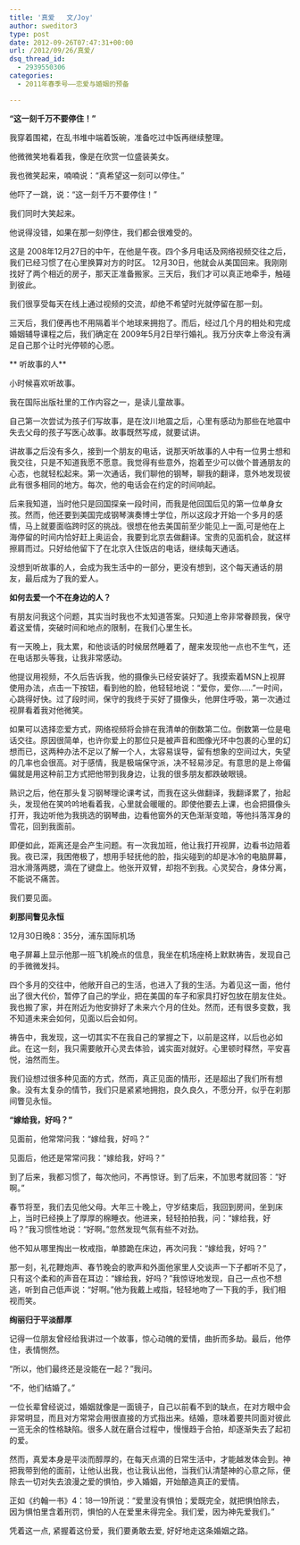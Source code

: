 ```yaml
---
title: '真爱   文/Joy'
author: sweditor3
type: post
date: 2012-09-26T07:47:31+00:00
url: /2012/09/26/真爱/
dsq_thread_id:
  - 2939550306
categories:
  - 2011年春季号——恋爱与婚姻的预备

---
```

**“这一刻千万不要停住！”**

我穿着围裙，在乱书堆中端着饭碗，准备吃过中饭再继续整理。

他微微笑地看着我，像是在欣赏一位盛装美女。

我也微笑起来，喃喃说：“真希望这一刻可以停住。”

他吓了一跳，说：“这一刻千万不要停住！”

我们同时大笑起来。

他说得没错，如果在那一刻停住，我们都会很难受的。

这是 2008年12月27日的中午，在他是午夜。四个多月电话及网络视频交往之后，我们已经习惯了在心里换算对方的时区。 12月30日，他就会从美国回来。我刚刚找好了两个相近的房子，那天正准备搬家。三天后，我们才可以真正地牵手，触碰到彼此。

我们很享受每天在线上通过视频的交流，却绝不希望时光就停留在那一刻。

三天后，我们便再也不用隔着半个地球来拥抱了。而后，经过几个月的相处和完成婚姻辅导课程之后，我们确定在 2009年5月2日举行婚礼。我万分庆幸上帝没有满足自己那个让时光停顿的心愿。

** 听故事的人**

小时候喜欢听故事。

我在国际出版社里的工作内容之一，是读儿童故事。

自己第一次尝试为孩子们写故事，是在汶川地震之后，心里有感动为那些在地震中失去父母的孩子写医心故事。故事既然写成，就要试讲。

讲故事之后没有多久，接到一个朋友的电话，说那天听故事的人中有一位男士想和我交往，只是不知道我愿不愿意。我觉得有些意外，抱着至少可以做个普通朋友的心态，也就轻松起来。第一次通话，我们聊他的钢琴，聊我的翻译，意外地发现彼此有很多相同的地方。每次，他的电话会在约定的时间响起。

后来我知道，当时他只是回国探亲一段时间，而我是他回国后见的第一位单身女孩。然而，他还要到美国完成钢琴演奏博士学位，所以这段才开始一个多月的感情，马上就要面临跨时区的挑战。很想在他去美国前至少能见上一面,可是他在上海停留的时间内恰好赶上奥运会，我要到北京去做翻译。宝贵的见面机会，就这样擦肩而过。只好给他留下了在北京入住饭店的电话，继续每天通话。

没想到听故事的人，会成为我生活中的一部分，更没有想到，这个每天通话的朋友，最后成为了我的爱人。

**如何去爱一个不在身边的人？**

有朋友问我这个问题，其实当时我也不太知道答案。只知道上帝非常眷顾我，保守着这爱情，突破时间和地点的限制，在我们心里生长。

有一天晚上，我太累，和他谈话的时候居然睡着了，醒来发现他一点也不生气，还在电话那头等我，让我非常感动。

他提议用视频，不久后告诉我，他的摄像头已经安装好了。我摸索着MSN上视屏使用办法，点击一下按钮，看到他的脸，他轻轻地说：“爱你，爱你&#8230;&#8230;”一时间，心跳得好快。过了段时间，保守的我终于买好了摄像头，他屏住呼吸，第一次通过视屏看着我对他微笑。

如果可以选择恋爱方式，网络视频将会排在我清单的倒数第二位。倒数第一位是电话交往。原因很简单，也许你爱上的那位只是被声音和图像光环中包裹的心里的幻想而已，这两种办法不足以了解一个人，太容易误导，留有想象的空间过大，失望的几率也会很高。对于感情，我是极端保守派，决不轻易涉足。有意思的是上帝偏偏就是用这种前卫方式把他带到我身边，让我的很多朋友都跌破眼镜。

熟识之后，他在那头复习钢琴理论课考试，而我在这头做翻译，我翻译累了，抬起头，发现他在笑吟吟地看着我，心里就会暖暖的。即使他要去上课，也会把摄像头打开，我边听他为我挑选的钢琴曲，边看他窗外的天色渐渐变暗，等他抖落浑身的雪花，回到我面前。

即便如此，距离还是会产生问题。有一次我加班，他让我打开视屏，边看书边陪着我。夜已深，我困倦极了，想用手轻抚他的脸，指尖碰到的却是冰冷的电脑屏幕，泪水滑落两腮，滴在了键盘上。他张开双臂，却抱不到我。心灵契合，身体分离，不能说不痛苦。

我们要见面。

**刹那间瞥见永恒**

12月30日晚8：35分，浦东国际机场

电子屏幕上显示他那一班飞机晚点的信息，我坐在机场座椅上默默祷告，发现自己的手微微发抖。

四个多月的交往中，他敞开自己的生活，也进入了我的生活。为着见这一面，他付出了很大代价，暂停了自己的学业，把在美国的车子和家具打好包放在朋友住处。我也搬了家，并在附近为他安排好了未来六个月的住处。然而，还有很多变数，我不知道未来会如何，见面以后会如何。

祷告中，我发现，这一切其实不在我自己的掌握之下，以前是这样，以后也必如此。在这一刻，我只需要敞开心灵去体验，诚实面对就好。心里顿时释然，平安喜悦，油然而生。

我们设想过很多种见面的方式，然而，真正见面的情形，还是超出了我们所有想象。没有太复杂的情节，我们只是紧紧地拥抱，良久良久，不愿分开，似乎在刹那间瞥见永恒。

**“嫁给我，好吗？”**

见面前，他常常问我：“嫁给我，好吗？”

见面后，他还是常常问我：“嫁给我，好吗？”

到了后来，我都习惯了，每次他问，不再惊讶。到了后来，不加思考就回答：“好啊。”

春节将至，我们去见他父母。大年三十晚上，守岁结束后，我回到房间，坐到床上，当时已经换上了厚厚的棉睡衣。他进来，轻轻拍拍我，问：“嫁给我，好吗？”我习惯性地说：“好啊。”忽然发现气氛有些不对劲。

他不知从哪里掏出一枚戒指，单膝跪在床边，再次问我：“嫁给我，好吗？”

那一刻，礼花鞭炮声、春节晚会的歌声和外面他家里人交谈声一下子都听不见了，只有这个柔和的声音在耳边：“嫁给我，好吗？”我惊讶地发现，自己一点也不想逃，听到自己低声说：“好啊。”他为我戴上戒指，轻轻地吻了一下我的手，我们相视而笑。

**绚丽归于平淡醇厚**

记得一位朋友曾经给我讲过一个故事，惊心动魄的爱情，曲折而多劫。最后，他停住，表情恻然。

“所以，他们最终还是没能在一起？”我问。

“不，他们结婚了。”

一位长辈曾经说过，婚姻就像是一面镜子，自己以前看不到的缺点，在对方眼中会非常明显，而且对方常常会用很直接的方式指出来。结婚，意味着要共同面对彼此一览无余的性格缺陷。很多人就在磨合过程中，慢慢趋于合拍，却逐渐失去了起初的爱。

然而，真爱本身是平淡而醇厚的，在每天点滴的日常生活中，才能越发体会到。神把我带到他的面前，让他认出我，也让我认出他，当我们认清楚神的心意之际，便除去一切对失去浪漫之爱的惧怕，步入婚姻，开始酿造真正的爱情。

正如《约翰一书》4：18—19所说：“爱里没有惧怕；爱既完全，就把惧怕除去，因为惧怕里含着刑罚，惧怕的人在爱里未得完全。我们爱，因为神先爱我们。”

凭着这一点, 紧握着这份爱，我们要勇敢去爱, 好好地走这条婚姻之路。